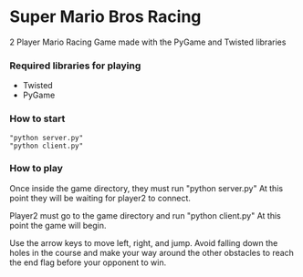 # Super Mario Bros Racing
2 Player Mario Racing Game made with the PyGame and Twisted libraries

### Required libraries for playing

- Twisted 
- PyGame

### How to start
    "python server.py"
    "python client.py"


### How to play

Once inside the game directory, they must run "python server.py" At this point they will be waiting for player2 to connect.

Player2 must go to the game directory and run "python client.py" At this point the game will begin.

Use the arrow keys to move left, right, and jump. Avoid falling down the holes in the course and make your way around the other obstacles to reach the end flag before your opponent to win.
